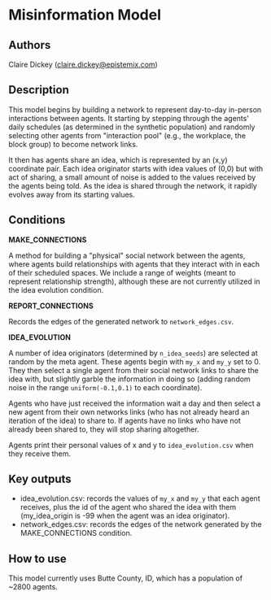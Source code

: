 # Misinformation Model

## Authors
Claire Dickey (claire.dickey@epistemix.com)

## Description

This model begins by building a network to represent day-to-day in-person interactions between agents. It starting by stepping through the agents' daily schedules (as determined in the synthetic population) and randomly selecting other agents from "interaction pool" (e.g., the workplace, the block group) to become network links. 

It then has agents share an idea, which is represented by an (x,y) coordinate pair. Each idea originator starts with idea values of (0,0) but with act of sharing, a small amount of noise is added to the values received by the agents being told. As the idea is shared through the network, it rapidly evolves away from its starting values.

## Conditions

**MAKE_CONNECTIONS**

A method for building a "physical" social network between the agents, where agents build relationships with agents that they interact with in each of their scheduled spaces. We include a range of weights (meant to represent relationship strength), although these are not currently utilized in the idea evolution condition.

**REPORT_CONNECTIONS**

Records the edges of the generated network to `network_edges.csv`.

**IDEA_EVOLUTION**

A number of idea originators (determined by `n_idea_seeds`) are selected at random by the meta agent. These agents begin with `my_x` and `my_y` set to 0. They then select a single agent from their social network links to share the idea with, but slightly garble the information in doing so (adding random noise in the range `uniform(-0.1,0.1)` to each coordinate). 

Agents who have just received the information wait a day and then select a new agent from their own networks links (who has not already heard an iteration of the idea) to share to. If agents have no links who have not already been shared to, they will stop sharing altogether.

Agents print their personal values of x and y to `idea_evolution.csv` when they receive them.

## Key outputs

- idea_evolution.csv: records the values of `my_x` and `my_y` that each agent receives, plus the id of the agent who shared the idea with them (my_idea_origin is -99 when the agent was an idea originator).
- network_edges.csv: records the edges of the network generated by the MAKE_CONNECTIONS condition.

## How to use

This model currently uses Butte County, ID, which has a population of ~2800 agents. 